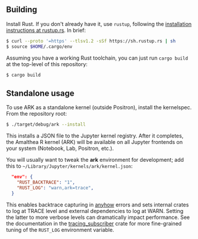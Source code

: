 ## Building

Install Rust. If you don't already have it, use `rustup`, following the [installation instructions at rustup.rs](https://rustup.rs/). In brief:

```bash
$ curl --proto '=https' --tlsv1.2 -sSf https://sh.rustup.rs | sh
$ source $HOME/.cargo/env
```

Assuming you have a working Rust toolchain, you can just run `cargo build` at the top-level of this repository:

```sh
$ cargo build
```


## Standalone usage

To use ARK as a standalone kernel (outside Positron), install the kernelspec. From the repository root:

```sh
$ ./target/debug/ark --install
```

This installs a JSON file to the Jupyter kernel registry. After it completes, the Amalthea R kernel (ARK) will be available on all Jupyter frontends on your system (Notebook, Lab, Positron, etc.).

You will usually want to tweak the **ark** environment for development; add this to `~/Library/Jupyter/kernels/ark/kernel.json`:

```json
  "env": {
    "RUST_BACKTRACE": "1",
    "RUST_LOG": "warn,ark=trace",
  }
```

This enables backtrace capturing in [anyhow](https://docs.rs/anyhow) errors and sets internal crates to log at TRACE level and external dependencies to log at WARN. Setting the latter to more verbose levels can dramatically impact performance. See the documentation in the [tracing_subscriber](https://docs.rs/tracing-subscriber/latest/tracing_subscriber/filter/struct.EnvFilter.html) crate for more fine-grained tuning of the `RUST_LOG` environment variable.
